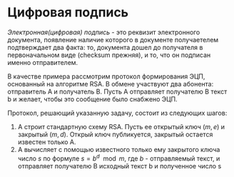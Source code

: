# Цифровая подпись

*Электронная(цифровая) подпись* - это реквизит электронного документа, появление наличие которого в документе получаетелем подтверждает два факта: то, документа дошел до получателя в первоначальном виде (checksum прежняя), и то, что он подписан именно отправителем.

В качестве примера рассмотрим протокол формирования ЭЦП, основанный на алгоритме RSA. В обмене участвуют два абонента: отправитель А и получатель В. Пусть А отправляет получателю В текст b и желает, чтобы это сообщение было снабжено ЭЦП.

Протокол, решающий указанную задачу, состоит из следующих шагов:
1. А строит стандартную схему RSA. Пусть ее открытый ключ $(m,e)$ и закрытый  $(m,d)$. Открый ключ публикуется, закрытый остается известен только А.
2. А вычисляет с помощью известного только ему закрытого ключа число $s$ по формуле $s = b^d \mod m$, где $b$ - отправляемый текст, и отправляет получателю В исходный текст b и полученное число s